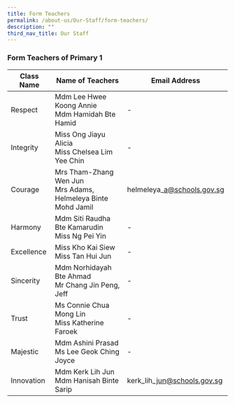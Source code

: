 ```yaml
---
title: Form Teachers
permalink: /about-us/Our-Staff/form-teachers/
description: ""
third_nav_title: Our Staff
---
```

### **Form Teachers of Primary 1**

| Class Name | Name of Teachers | Email Address
| -------- | -------- | -------- |
| Respect     | Mdm Lee Hwee Koong Annie<br>Mdm Hamidah Bte Hamid| - |
|Integrity| Miss Ong Jiayu Alicia<br>Miss Chelsea Lim Yee Chin | - |
|Courage|Mrs Tham-Zhang Wen Jun<br>Mrs Adams, Helmeleya Binte Mohd Jamil|helmeleya\_a@schools.gov.sg|
|Harmony|Mdm Siti Raudha Bte Kamarudin<br>Miss Ng Pei Yin| - |
|Excellence|Miss Kho Kai Siew<br>Miss Tan Hui Jun| - |
Sincerity|Mdm Norhidayah Bte Ahmad<br>Mr Chang Jin Peng, Jeff| - |
|Trust|Ms Connie Chua Mong Lin<br>Miss Katherine Faroek| - |
|Majestic|Mdm Ashini Prasad<br>Ms Lee Geok Ching Joyce| - |
|Innovation|Mdm Kerk Lih Jun<br>Mdm Hanisah Binte Sarip|kerk\_lih\_jun@schools.gov.sg<br>|
